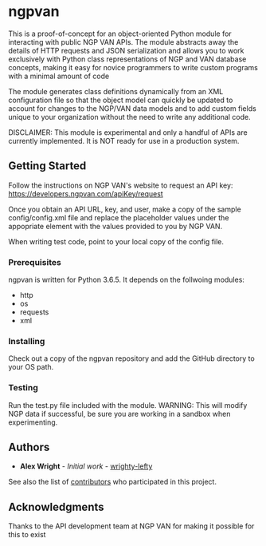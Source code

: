 # ngpvan

This is a proof-of-concept for an object-oriented Python module for interacting
with public NGP VAN APIs. The module abstracts away the details of HTTP
requests and JSON serialization and allows you to work exclusively with Python
class representations of NGP and VAN database concepts, making it easy for
novice programmers to write custom programs with a minimal amount of code

The module generates class definitions dynamically from an XML configuration
file so that the object model can quickly be updated to account for changes to
the NGP/VAN data models and to add custom fields unique to your organization
without the need to write any additional code.

DISCLAIMER: This module is experimental and only a handful of APIs are
currently implemented. It is NOT ready for use in a production system.

## Getting Started

Follow the instructions on NGP VAN's website to request an API key:
https://developers.ngpvan.com/apiKey/request

Once you obtain an API URL, key, and user, make a copy of the sample
config/config.xml file and replace the placeholder values under the appopriate
<connection> element with the values provided to you by NGP VAN.

When writing test code, point to your local copy of the config file.

### Prerequisites

ngpvan is written for Python 3.6.5. It depends on the follwoing modules:
 - http
 - os
 - requests
 - xml

### Installing

Check out a copy of the ngpvan repository and add the GitHub directory to your
OS path.

### Testing

Run the test.py file included with the module. WARNING: This will modify NGP
data if successful, be sure you are working in a sandbox when experimenting.

## Authors

* **Alex Wright** - *Initial work* - [wrighty-lefty](https://github.com/wrighty-lefty)

See also the list of [contributors](https://github.com/your/project/contributors)
who participated in this project.

## Acknowledgments

Thanks to the API development team at NGP VAN for making it possible for this to exist
